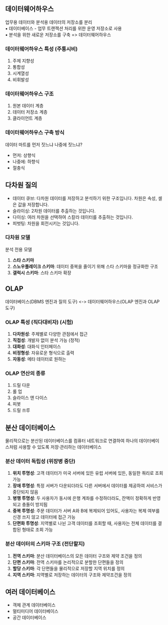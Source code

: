 ## 데이터웨어하우스
업무용 데이터와 분석용 데이터의 저장소를 분리   
▪ 데이터베이스 - 업무 트랜잭션 처리를 위한 운영 저장소로 사용   
▪ 분석을 위한 새로운 저장소를 구축 => 데이터웨어하우스   

### 데이터웨어하우스 특성 (주통시비)
1. 주제 지향성
2. 통합성
3. 시계열성
4. 비휘발성

### 데이터웨어하우스 구조
1. 원본 데이터 계층
2. 데이터 저장소 계층
3. 클라이언트 계층

### 데이터웨어하우스 구축 방식
데이터 마트를 먼저 짓느냐 나중에 짓느냐?
- 먼저: 상향식
- 나중에: 하향식
- 절충식

## 다차원 질의
- 데이터 큐브: 다차원 데이터를 저장하고 분석하기 위한 구조입니다. 차원은 속성, 셀은 값을 저장합니다.
- 슬라이싱: 2차원 데이터를 추출하는 것입니다.
- 다이싱: 여러 차원을 선택하여 스칼라 데이터를 추출하는 것입니다.
- 피벗팅: 차원을 회전시키는 것입니다.

### 다차원 모델
분석 전용 모델
1. **스타 스키마**
2. **스노우플레이크 스키마**: 데이터 중복을 줄이기 위해 스타 스키마을 정규화한 구조
3. **갤럭시 스키마**: 스타 스키마 확장

## OLAP
데이터베이스(DBMS 엔진과 질의 도구) <-> 데이터웨어하우스(OLAP 엔진과 OLAP 도구) 

### OLAP 특성 (직다대비자) (시험)
1. **다차원성**: 주제별로 다양한 관점에서 접근
2. **직접성**: 개발자 없이 분석 가능 (정적)
3. **대화성**: 대화식 인터페이스
4. **비정형성**: 자유로운 형식으로 출력
5. **자동성**: 메타 데이터로 원하는

### OLAP 연산의 종류
1. 드릴 다운
2. 롤 업
3. 슬라이스 앤 다이스
4. 피봇
5. 드릴 쓰루

## 분산 데이터베이스
물리적으로는 분산된 데이터베이스를 컴퓨터 네트워크로 연결하여 하나의 데이터베이스처럼 사용할 수 있도록 저장·관리하는 데이터베이스

### 분산 데이터 독립성 (위장병 중단)
1. **위치 투명성**: 고객 데이터가 미국 서버에 있든 유럽 서버에 있든, 동일한 쿼리로 조회 가능
2. **장애 투명성**: 특정 서버가 다운되더라도 다른 서버에서 데이터를 제공하여 서비스가 중단되지 않음
3. **병행 투명성**: 두 사용자가 동시에 은행 계좌를 수정하더라도, 잔액이 정확하게 반영되고 충돌이 방지됨
4. **중복 투명성**: 주문 데이터가 서버 A와 B에 복제되어 있어도, 사용자는 복제 여부를 신경 쓰지 않고 데이터에 접근 가능
5. **단편화 투명성**: 지역별로 나뉜 고객 데이터를 조회할 때, 사용자는 전체 데이터를 결합된 형태로 조회 가능

### 분산 데이터의 스키마 구조 (전단할지)
1. **전역 스키마**: 분산 데이터베이스의 모든 데이터 구조와 제약 조건을 정의
2. **단편 스키마**: 전역 스키마를 논리적으로 분할한 단편들을 정의
3. **할당 스키마**: 각 단편들을 물리적으로 저장할 지역 위치를 정의
4. **지역 스키마**: 지역별로 저장하는 데이터의 구조와 제약조건을 정의

## 여러 데이터베이스
- 객체 관계 데이터베이스
- 멀티미디어 데이터베이스
- 공간 데이터베이스
